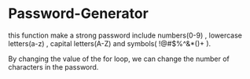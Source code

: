 # Password-Generator

this function make a strong password include numbers(0-9) , lowercase letters(a-z) , capital letters(A-Z) and symbols( !@#$%^&*()+ ).

By changing the value of the for loop, we can change the number of characters in the password.
